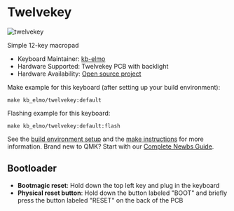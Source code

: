 # Twelvekey

![twelvekey](https://i.imgur.com/59sSO8kl.jpg)

Simple 12-key macropad

* Keyboard Maintainer: [kb-elmo](https://github.com/kb-elmo)
* Hardware Supported: Twelvekey PCB with backlight
* Hardware Availability: [Open source project](https://github.com/kb-elmo/twelvekey)

Make example for this keyboard (after setting up your build environment):

    make kb_elmo/twelvekey:default

Flashing example for this keyboard:

    make kb_elmo/twelvekey:default:flash

See the [build environment setup](https://docs.qmk.fm/#/getting_started_build_tools) and the [make instructions](https://docs.qmk.fm/#/getting_started_make_guide) for more information. Brand new to QMK? Start with our [Complete Newbs Guide](https://docs.qmk.fm/#/newbs).

## Bootloader

* **Bootmagic reset**: Hold down the top left key and plug in the keyboard
* **Physical reset button**: Hold down the button labeled "BOOT" and briefly press the button labeled "RESET" on the back of the PCB